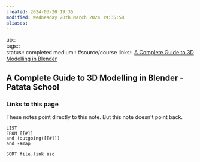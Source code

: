 ```yaml
---
created: 2024-03-20 19:35
modified: Wednesday 20th March 2024 19:35:58
aliases:
---
```

up::  
tags::  
status:: completed
medium:: #source/course 
links:: [A Complete Guide to 3D Modelling in Blender](https://courses.patataschool.com/a-complete-guide-to-3d-modelling-in-blender)
## A Complete Guide to 3D Modelling in Blender - Patata School

### Links to this page
These notes point directly to this note. But this note doesn't point back.
```dataview
LIST
FROM [[#]]
and !outgoing([[#]])
and -#map

SORT file.link asc
```



